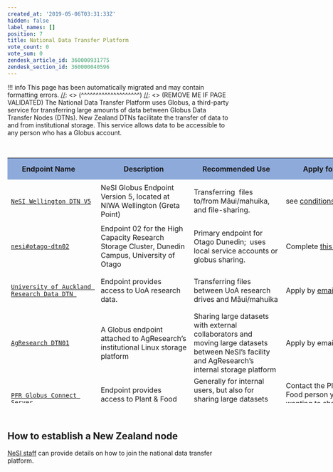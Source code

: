 ```yaml
---
created_at: '2019-05-06T03:31:33Z'
hidden: false
label_names: []
position: 7
title: National Data Transfer Platform
vote_count: 0
vote_sum: 0
zendesk_article_id: 360000931775
zendesk_section_id: 360000040596
---
```



[//]: <> (REMOVE ME IF PAGE VALIDATED)
[//]: <> (vvvvvvvvvvvvvvvvvvvv)
!!! info
    This page has been automatically migrated and may contain formatting errors.
[//]: <> (^^^^^^^^^^^^^^^^^^^^)
[//]: <> (REMOVE ME IF PAGE VALIDATED)
The National Data Transfer Platform uses Globus, a third-party service
for transferring large amounts of data between Globus Data Transfer
Nodes (DTNs). New Zealand DTNs facilitate the transfer of data to and
from institutional storage. This service allows data to be accessible to
any person who has a Globus account.

<table id="globus_data_transfer_nodes"
style="height: 583px; width: 1121px;" data-cellspacing="0"
data-cellpadding="7">
<caption> </caption>
<colgroup>
<col style="width: 20%" />
<col style="width: 20%" />
<col style="width: 20%" />
<col style="width: 20%" />
<col style="width: 20%" />
</colgroup>
<tbody>
<tr class="header" style="height: 49px;" data-valign="top">
<th
style="background: none 0% 0% repeat scroll #8eaadb; height: 49px; width: 212.414px"
data-bgcolor="#8eaadb">Endpoint Name    </th>
<th
style="background: none 0% 0% repeat scroll #8eaadb; height: 49px; width: 235.453px"
data-bgcolor="#8eaadb">Description</th>
<th
style="background: none 0% 0% repeat scroll #8eaadb; height: 49px; width: 185.367px"
data-bgcolor="#8eaadb">Recommended Use</th>
<th
style="background: none 0% 0% repeat scroll #8eaadb; height: 49px; width: 150.305px"
data-bgcolor="#8eaadb">Apply for Use</th>
<th
style="background: none 0% 0% repeat scroll #8eaadb; height: 49px; width: 258.609px"
data-bgcolor="#8eaadb">Contact </th>
</tr>
&#10;<tr class="odd" style="height: 66px;">
<td style="width: 216.398px; height: 66px"><span><a
href="https://app.globus.org/file-manager?origin_id=3064bb28-e940-11e8-8caa-0a1d4c5c824a"><code>NeSI Wellington DTN V5</code></a> </span></td>
<td style="width: 239.438px; height: 66px">NeSI Globus Endpoint Version
5, located at NIWA Wellington (Greta Point)</td>
<td style="width: 189.352px; height: 66px"><p>Transferring  files
to/from Māui/mahuika, and file-sharing.</p></td>
<td style="width: 154.289px; height: 66px">see <a
href="https://support.nesi.org.nz/hc/en-gb/articles/360000576776-Data-Transfer-using-Globus">conditions</a> </td>
<td style="width: 262.594px; height: 66px"><a
href="mailto:support@nesi.org.nz">support@nesi.org.nz</a></td>
</tr>
<tr class="even" style="height: 91px;">
<td style="width: 216.398px; height: 91px"><a
href="https://app.globus.org/file-manager?origin_id=6a878dec-5ab5-11e6-8254-22000b97daec"><code>nesi#otago-dtn02</code></a></td>
<td style="height: 91px; width: 239.438px">Endpoint 02 for the High
Capacity Research Storage Cluster, Dunedin Campus, University of
Otago</td>
<td style="height: 91px; width: 189.352px" data-valign="top">Primary
endpoint for Otago Dunedin;  uses local service accounts or globus
sharing.</td>
<td style="height: 91px; width: 154.289px" data-valign="top">Complete <a
href="https://www.otago.ac.nz/its/forms/otago604826.html">this
form </a></td>
<td style="height: 91px; width: 262.594px" data-valign="top"><a
href="mailto:its.sst.systems.nesi@otago.ac.nz">its.sst.systems.nesi@otago.ac.nz</a></td>
</tr>
<tr class="odd" style="height: 91px;">
<td style="width: 216.398px; height: 91px"><a
href="https://app.globus.org/file-manager?origin_id=e7f6aaae-fe52-11e8-9345-0e3d676669f4"><span><code>University of Auckland Research Data DTN</code></span><code> </code></a></td>
<td style="height: 91px; width: 239.438px">Endpoint provides access to
UoA research data. </td>
<td style="height: 91px; width: 189.352px"
data-valign="top">Transferring files between UoA research drives and
Māui/mahuika</td>
<td style="height: 91px; width: 154.289px" data-valign="top"><p>Apply by
<a href="mailto:researchdata@auckland.ac.nz">email</a></p></td>
<td style="height: 91px; width: 262.594px" data-valign="top"><a
href="mailto:researchdata@auckland.ac.nz">researchdata@auckland.ac.nz</a></td>
</tr>
<tr class="even" style="height: 91px;">
<td style="width: 216.398px; height: 132px"><a
href="https://app.globus.org/file-manager?origin_id=455b2930-a0df-11e8-96e4-0a6d4e044368"><span><code>AgResearch DTN01</code></span></a></td>
<td style="height: 132px; width: 239.438px">A Globus endpoint attached
to AgResearch’s institutional Linux storage platform</td>
<td style="height: 132px; width: 189.352px" data-valign="top">Sharing
large datasets with external collaborators and moving large datasets
between NeSI’s facility and AgResearch’s internal storage platform</td>
<td style="height: 132px; width: 154.289px" data-valign="top">Apply by
email</td>
<td style="height: 132px; width: 262.594px" data-valign="top"><a
href="mailto:servicedesk@agresearch.co.nz">servicedesk@agresearch.co.nz</a></td>
</tr>
<tr class="odd" style="height: 66px;">
<td style="width: 216.398px; height: 66px"><a
href="https://app.globus.org/file-manager/collections/8861482e-b5a1-4ac8-ac52-2a5a5db5455d/overview?back=endpoints"><span><code>PFR Globus Connect Server</code></span></a></td>
<td style="width: 239.438px; height: 66px">Endpoint provides access to
Plant &amp; Food Research data </td>
<td style="width: 189.352px; height: 66px"><span>Generally for internal
users, but also for sharing large datasets with collaborators<br />
   </span></td>
<td style="width: 154.289px; height: 66px"><span>Contact the Plant and
Food person you are wanting to share data with.</span></td>
<td style="width: 262.594px; height: 66px"> </td>
</tr>
<tr class="even" style="height: 22px;">
<td style="width: 216.398px; height: 22px"><p><a
href="https://transfer.nesi.org.nz/file-manager/collections/fc778f2e-d02f-40b8-9aea-470066145f3a/overview?back=endpoints"><span><code>MWLR PN-DTN-username</code></span></a></p></td>
<td style="width: 239.438px; height: 22px"><span>Customised endpoints
for users to transfer data between MWLR and NeSI, or to share data with
third-party collaborators</span></td>
<td style="width: 189.352px; height: 22px"><span> Only for internal
users</span></td>
<td style="width: 154.289px; height: 22px"><span>Contact the MWLR person
you are wanting to share data with.</span></td>
<td style="width: 262.594px; height: 22px"><a
href="mailto:IToperations@landcareresearch.co.nz">IToperations@landcareresearch.co.nz</a></td>
</tr>
<tr class="odd">
<td style="width: 216.398px"><p><span><a
href="https://transfer.nesi.org.nz/file-manager/collections/a256195f-cebe-4483-8e29-599d1d2388ed/overview?back=endpoints"><code>Scion Data</code></a></span></p>
<p> </p></td>
<td style="width: 239.438px"><span>Endpoint provides access to Scion
research data</span></td>
<td style="width: 189.352px">Sharing large datasets with external
collaborators and moving large datasets between NeSI’s facility and
Scion’s internal storage platform</td>
<td style="width: 154.289px"><span>Contact the Scion person you are
wanting to share data with.</span></td>
<td style="width: 262.594px"> </td>
</tr>
<tr class="even" style="height: 51.5333px;">
<td style="width: 216.398px; height: 66px"><span><a
href="https://app.globus.org/file-manager?origin_id=3064bb28-e940-11e8-8caa-0a1d4c5c824a"><code>NeSI Wellington DTN</code></a></span></td>
<td style="height: 66px; width: 239.438px">Old NeSI Globus Endpoint,
being decommissioned 2021-12-08</td>
<td style="height: 66px; width: 189.352px"
data-valign="top"><p>Transferring files to/from Māui/mahuika, and
file-sharing.</p></td>
<td style="height: 66px; width: 154.289px" data-valign="top">see <a
href="https://support.nesi.org.nz/hc/en-gb/articles/360000576776-Data-Transfer-using-Globus">conditions</a> </td>
<td style="height: 66px; width: 262.594px" data-valign="top"><a
href="mailto:support@nesi.org.nz">support@nesi.org.nz</a></td>
</tr>
</tbody>
</table>

 

## How to establish a New Zealand node

[NeSI staff](mailto:support@nesi.org.nz) can provide details on how to
join the national data transfer platform.
